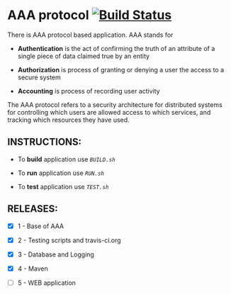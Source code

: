 <link rel="stylesheet" href="https://cdnjs.cloudflare.com/ajax/libs/font-awesome/4.7.0/css/font-awesome.min.css">

AAA protocol [![Build Status](https://travis-ci.org/D3rty/software_engineering_repo.svg?branch=master)](https://travis-ci.org/D3rty/software_engineering_repo)
==============================================================================================================================================================
There is AAA protocol based application. AAA stands for 

- **Authentication** is the act of confirming the truth of an attribute of a single piece of data claimed true by an entity

- **Authorization** is process of granting or denying a user the access to a secure system

- **Accounting** is process of recording user activity

The AAA protocol refers to a security architecture for distributed systems for controlling which users are allowed access to which services, and tracking which resources they have used.

<i class="fa fa-cogs" aria-hidden="true"></i> INSTRUCTIONS:
-------------
- To **build** application use *`BUILD.sh`*

- To **run** application use *`RUN.sh`*

- To **test** application use *`TEST.sh`*

<i class="fa fa-tasks" aria-hidden="true"></i> RELEASES:
---------
- [x] 1 - Base of AAA
- [x] 2 - Testing scripts and travis-ci.org
- [x] 3 - Database and Logging
- [x] 4 - Maven
- [ ] 5 - WEB application


